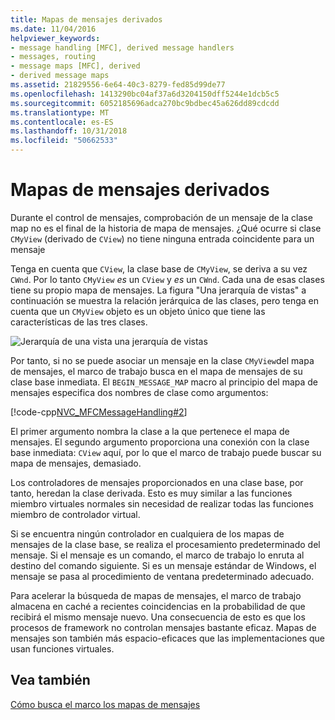 ```yaml
---
title: Mapas de mensajes derivados
ms.date: 11/04/2016
helpviewer_keywords:
- message handling [MFC], derived message handlers
- messages, routing
- message maps [MFC], derived
- derived message maps
ms.assetid: 21829556-6e64-40c3-8279-fed85d99de77
ms.openlocfilehash: 1413290bc04af37a6d3204150dff5244e1dcb5c5
ms.sourcegitcommit: 6052185696adca270bc9bdbec45a626dd89cdcdd
ms.translationtype: MT
ms.contentlocale: es-ES
ms.lasthandoff: 10/31/2018
ms.locfileid: "50662533"
---
```

# <a name="derived-message-maps"></a>Mapas de mensajes derivados

Durante el control de mensajes, comprobación de un mensaje de la clase map no es el final de la historia de mapa de mensajes. ¿Qué ocurre si clase `CMyView` (derivado de `CView`) no tiene ninguna entrada coincidente para un mensaje

Tenga en cuenta que `CView`, la clase base de `CMyView`, se deriva a su vez `CWnd`. Por lo tanto `CMyView` *es* un `CView` y *es* un `CWnd`. Cada una de esas clases tiene su propio mapa de mensajes. La figura "Una jerarquía de vistas" a continuación se muestra la relación jerárquica de las clases, pero tenga en cuenta que un `CMyView` objeto es un objeto único que tiene las características de las tres clases.

![Jerarquía de una vista](../mfc/media/vc38621.gif "vc38621") una jerarquía de vistas

Por tanto, si no se puede asociar un mensaje en la clase `CMyView`del mapa de mensajes, el marco de trabajo busca en el mapa de mensajes de su clase base inmediata. El `BEGIN_MESSAGE_MAP` macro al principio del mapa de mensajes especifica dos nombres de clase como argumentos:

[!code-cpp[NVC_MFCMessageHandling#2](../mfc/codesnippet/cpp/derived-message-maps_1.cpp)]

El primer argumento nombra la clase a la que pertenece el mapa de mensajes. El segundo argumento proporciona una conexión con la clase base inmediata: `CView` aquí, por lo que el marco de trabajo puede buscar su mapa de mensajes, demasiado.

Los controladores de mensajes proporcionados en una clase base, por tanto, heredan la clase derivada. Esto es muy similar a las funciones miembro virtuales normales sin necesidad de realizar todas las funciones miembro de controlador virtual.

Si se encuentra ningún controlador en cualquiera de los mapas de mensajes de la clase base, se realiza el procesamiento predeterminado del mensaje. Si el mensaje es un comando, el marco de trabajo lo enruta al destino del comando siguiente. Si es un mensaje estándar de Windows, el mensaje se pasa al procedimiento de ventana predeterminado adecuado.

Para acelerar la búsqueda de mapas de mensajes, el marco de trabajo almacena en caché a recientes coincidencias en la probabilidad de que recibirá el mismo mensaje nuevo. Una consecuencia de esto es que los procesos de framework no controlan mensajes bastante eficaz. Mapas de mensajes son también más espacio-eficaces que las implementaciones que usan funciones virtuales.

## <a name="see-also"></a>Vea también

[Cómo busca el marco los mapas de mensajes](../mfc/how-the-framework-searches-message-maps.md)

